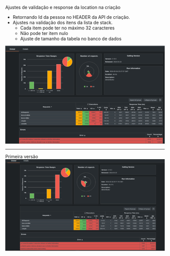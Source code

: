 
Ajustes de validação e response da location na criação
- Retornando Id da pessoa no HEADER da API de criação. 
- Ajustes na validação dos itens da lista de stack. 
  - Cada item pode ter no máximo 32 caracteres 
  - Não pode ter item nulo
  - Ajuste de tamanho da tabela no banco de dados

![Resultado 2](.\resultado2.png)

---

Primeira versão
![Resultado 1](.\resultado1.png "Resultado 1")
